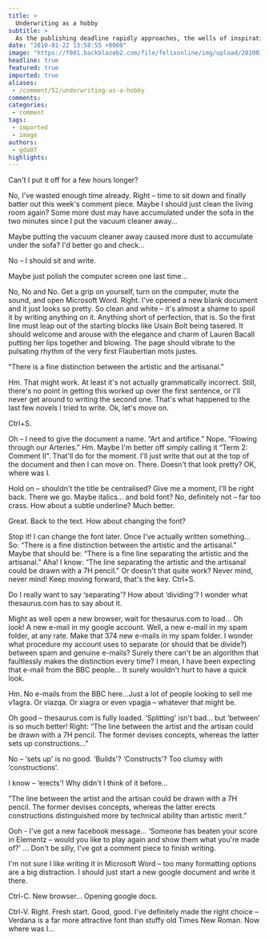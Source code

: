 ```yaml
---
title: >
  Underwriting as a hobby
subtitle: >
  As the publishing deadline rapidly approaches, the wells of inspiration rapidly run dry. What to say and how to say it? I'm sure I'll find a way round it...
date: "2010-01-22 13:58:55 +0000"
image: "https://f001.backblazeb2.com/file/felixonline/img/upload/201001141357-rsp07-GileadAv.jpg"
headline: true
featured: true
imported: true
aliases:
 - /comment/52/underwriting-as-a-hobby
comments:
categories:
 - comment
tags:
 - imported
 - image
authors:
 - gda07
highlights:
---
```


Can't I put it off for a few hours longer?

No, I've wasted enough time already. Right – time to sit down and finally batter out this week's comment piece. Maybe I should just clean the living room again? Some more dust may have accumulated under the sofa in the two minutes since I put the vacuum cleaner away...

Maybe putting the vacuum cleaner away caused more dust to accumulate under the sofa? I'd better go and check...

No – I should sit and write.

Maybe just polish the computer screen one last time...

No, No and No. Get a grip on yourself, turn on the computer, mute the sound, and open Microsoft Word. Right. I've opened a new blank document and it just looks so pretty. So clean and white – it's almost a shame to spoil it by writing anything on it. Anything short of perfection, that is. So the first line must leap out of the starting blocks like Usain Bolt being tasered. It should welcome and arouse with the elegance and charm of Lauren Bacall putting her lips together and blowing. The page should vibrate to the pulsating rhythm of the very first Flaubertian mots justes.

“There is a fine distinction between the artistic and the artisanal.”

Hm. That might work. At least it's not actually grammatically incorrect. Still, there's no point in getting this worked up over the first sentence, or I'll never get around to writing the second one. That's what happened to the last few novels I tried to write. Ok, let's move on.

Ctrl+S.

Oh – I need to give the document a name. “Art and artifice.” Nope. “Flowing through our Arteries.” Hm. Maybe I'm better off simply calling it “Term 2: Comment II”. That'll do for the moment. I'll just write that out at the top of the document and then I can move on. There. Doesn't that look pretty? OK, where was I.

Hold on – shouldn't the title be centralised? Give me a moment, I'll be right back. There we go. Maybe italics... and bold font? No, definitely not – far too crass. How about a subtle underline? Much better.

Great. Back to the text.
 How about changing the font?

Stop it! I can change the font later. Once I've actually written something...
 So:
 “There is a fine distinction between the artistic and the artisanal.”
 Maybe that should be:
 “There is a fine line separating the artistic and the artisanal.”
 Aha! I know:
 “The line separating the artistic and the artisanal could be drawn with a 7H pencil.” Or doesn't that quite work? Never mind, never mind! Keep moving forward, that's the key.
 Ctrl+S.

Do I really want to say ‘separating'? How about ‘dividing'? I wonder what thesaurus.com has to say about it.

Might as well open a new browser, wait for thesaurus.com to load... Oh look! A new e-mail in my google account. Well, a new e-mail in my spam folder, at any rate. Make that 374 new e-mails in my spam folder. I wonder what procedure my account uses to separate (or should that be divide?) between spam and genuine e-mails? Surely there can't be an algorithm that faultlessly makes the distinction every time? I mean, I have been expecting that e-mail from the BBC people... It surely wouldn't hurt to have a quick look.

Hm. No e-mails from the BBC here...Just a lot of people looking to sell me v1agra. Or viazqa. Or xiagra or even vpagja – whatever that might be.

Oh good – thesaurus.com is fully loaded. ‘Splitting' isn't bad... but ‘between' is so much better! Right:
 “The line between the artist and the artisan could be drawn with a 7H pencil. The former devises concepts, whereas the latter sets up constructions...”

No – ‘sets up' is no good. ‘Builds'? ‘Constructs'? Too clumsy with ‘constructions'.

I know – ‘erects'! Why didn't I think of it before...

“The line between the artist and the artisan could be drawn with a 7H pencil. The former devises concepts, whereas the latter erects constructions distinguished more by technical ability than artistic merit.”

Ooh - I've got a new facebook message... ‘Someone has beaten your score in Elementz – would you like to play again and show them what you're made of?' ... Don't be silly, I've got a comment piece to finish writing.

I'm not sure I like writing it in Microsoft Word – too many formatting options are a big distraction. I should just start a new google document and write it there.

Ctrl-C. New browser... Opening google docs.

Ctrl-V. Right. Fresh start. Good, good. I've definitely made the right choice – Verdana is a far more attractive font than stuffy old Times New Roman. Now where was I...
